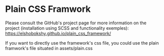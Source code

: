 # Plain CSS Framwork
Please consult the GitHub's project page for more information on the project (installation using SCSS and functionality exemples):
https://elshobokshy.github.io/plain_css_framework/

If you want to directly use the framework's css file, you could use the plain framwork's file situated in assets/plain.css
